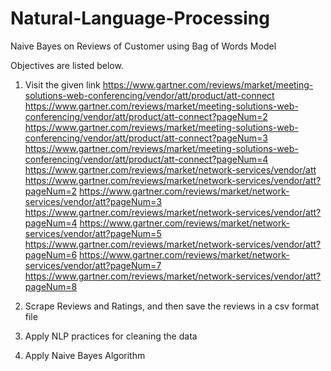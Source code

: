 # Natural-Language-Processing
Naive Bayes on Reviews of Customer using Bag of Words Model

Objectives are listed below.

1. Visit the given link
    https://www.gartner.com/reviews/market/meeting-solutions-web-conferencing/vendor/att/product/att-connect
    https://www.gartner.com/reviews/market/meeting-solutions-web-conferencing/vendor/att/product/att-connect?pageNum=2
    https://www.gartner.com/reviews/market/meeting-solutions-web-conferencing/vendor/att/product/att-connect?pageNum=3
    https://www.gartner.com/reviews/market/meeting-solutions-web-conferencing/vendor/att/product/att-connect?pageNum=4
    https://www.gartner.com/reviews/market/network-services/vendor/att
    https://www.gartner.com/reviews/market/network-services/vendor/att?pageNum=2
    https://www.gartner.com/reviews/market/network-services/vendor/att?pageNum=3
    https://www.gartner.com/reviews/market/network-services/vendor/att?pageNum=4
    https://www.gartner.com/reviews/market/network-services/vendor/att?pageNum=5
    https://www.gartner.com/reviews/market/network-services/vendor/att?pageNum=6
    https://www.gartner.com/reviews/market/network-services/vendor/att?pageNum=7
    https://www.gartner.com/reviews/market/network-services/vendor/att?pageNum=8
    
2. Scrape Reviews and Ratings, and then save the reviews in a csv format file
3. Apply NLP practices for cleaning the data
4. Apply Naive Bayes Algorithm
